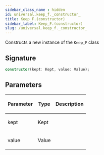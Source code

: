 ```yaml
---
sidebar_class_name : hidden
id: universal.keep_f._constructor_
title: Keep_F.(constructor)
sidebar_label: Keep_F.(constructor)
slug: /universal.keep_f._constructor_
---
```






Constructs a new instance of the `Keep_F` class

## Signature

```typescript
constructor(kept: Kept, value: Value);
```

## Parameters

<table><thead><tr><th>

Parameter


</th><th>

Type


</th><th>

Description


</th></tr></thead>
<tbody><tr><td>

kept


</td><td>

Kept


</td><td>


</td></tr>
<tr><td>

value


</td><td>

Value


</td><td>


</td></tr>
</tbody></table>

